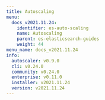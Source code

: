 ```yaml
---
title: Autoscaling
menu:
  docs_v2021.11.24:
    identifier: es-auto-scaling
    name: Autoscaling
    parent: es-elasticsearch-guides
    weight: 44
menu_name: docs_v2021.11.24
info:
  autoscaler: v0.9.0
  cli: v0.24.0
  community: v0.24.0
  enterprise: v0.11.0
  installer: v2021.11.24
  version: v2021.11.24
---
```


